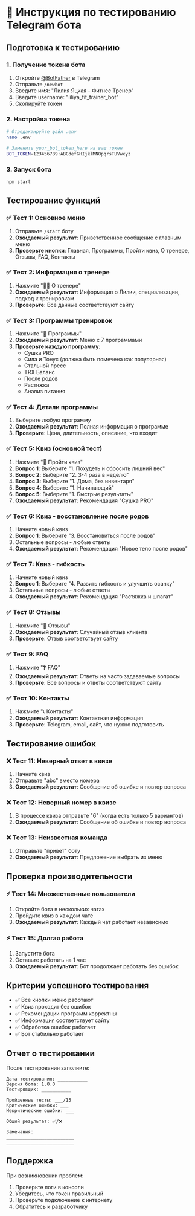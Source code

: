 # 🧪 Инструкция по тестированию Telegram бота

## Подготовка к тестированию

### 1. Получение токена бота
1. Откройте [@BotFather](https://t.me/BotFather) в Telegram
2. Отправьте `/newbot`
3. Введите имя: "Лилия Яцкая - Фитнес Тренер"
4. Введите username: "liliya_fit_trainer_bot"
5. Скопируйте токен

### 2. Настройка токена
```bash
# Отредактируйте файл .env
nano .env

# Замените your_bot_token_here на ваш токен
BOT_TOKEN=123456789:ABCdefGHIjklMNOpqrsTUVwxyz
```

### 3. Запуск бота
```bash
npm start
```

## Тестирование функций

### ✅ Тест 1: Основное меню
1. Отправьте `/start` боту
2. **Ожидаемый результат**: Приветственное сообщение с главным меню
3. **Проверьте кнопки**: Главная, Программы, Пройти квиз, О тренере, Отзывы, FAQ, Контакты

### ✅ Тест 2: Информация о тренере
1. Нажмите "👩‍💼 О тренере"
2. **Ожидаемый результат**: Информация о Лилии, специализации, подход к тренировкам
3. **Проверьте**: Все данные соответствуют сайту

### ✅ Тест 3: Программы тренировок
1. Нажмите "💪 Программы"
2. **Ожидаемый результат**: Меню с 7 программами
3. **Проверьте каждую программу**:
   - Сушка PRO
   - Сила и Тонус (должна быть помечена как популярная)
   - Стальной пресс
   - TRX Баланс
   - После родов
   - Растяжка
   - Анализ питания

### ✅ Тест 4: Детали программы
1. Выберите любую программу
2. **Ожидаемый результат**: Полная информация о программе
3. **Проверьте**: Цена, длительность, описание, что входит

### ✅ Тест 5: Квиз (основной тест)
1. Нажмите "🧠 Пройти квиз"
2. **Вопрос 1**: Выберите "1. Похудеть и сбросить лишний вес"
3. **Вопрос 2**: Выберите "2. 3-4 раза в неделю"
4. **Вопрос 3**: Выберите "1. Дома, без инвентаря"
5. **Вопрос 4**: Выберите "1. Начинающий"
6. **Вопрос 5**: Выберите "1. Быстрые результаты"
7. **Ожидаемый результат**: Рекомендация "Сушка PRO"

### ✅ Тест 6: Квиз - восстановление после родов
1. Начните новый квиз
2. **Вопрос 1**: Выберите "3. Восстановиться после родов"
3. Остальные вопросы - любые ответы
4. **Ожидаемый результат**: Рекомендация "Новое тело после родов"

### ✅ Тест 7: Квиз - гибкость
1. Начните новый квиз
2. **Вопрос 1**: Выберите "4. Развить гибкость и улучшить осанку"
3. Остальные вопросы - любые ответы
4. **Ожидаемый результат**: Рекомендация "Растяжка и шпагат"

### ✅ Тест 8: Отзывы
1. Нажмите "💬 Отзывы"
2. **Ожидаемый результат**: Случайный отзыв клиента
3. **Проверьте**: Отзыв соответствует сайту

### ✅ Тест 9: FAQ
1. Нажмите "❓ FAQ"
2. **Ожидаемый результат**: Ответы на часто задаваемые вопросы
3. **Проверьте**: Все вопросы и ответы соответствуют сайту

### ✅ Тест 10: Контакты
1. Нажмите "📞 Контакты"
2. **Ожидаемый результат**: Контактная информация
3. **Проверьте**: Telegram, email, сайт, что нужно подготовить

## Тестирование ошибок

### ❌ Тест 11: Неверный ответ в квизе
1. Начните квиз
2. Отправьте "abc" вместо номера
3. **Ожидаемый результат**: Сообщение об ошибке и повтор вопроса

### ❌ Тест 12: Неверный номер в квизе
1. В процессе квиза отправьте "6" (когда есть только 5 вариантов)
2. **Ожидаемый результат**: Сообщение об ошибке и повтор вопроса

### ❌ Тест 13: Неизвестная команда
1. Отправьте "привет" боту
2. **Ожидаемый результат**: Предложение выбрать из меню

## Проверка производительности

### ⚡ Тест 14: Множественные пользователи
1. Откройте бота в нескольких чатах
2. Пройдите квиз в каждом чате
3. **Ожидаемый результат**: Каждый чат работает независимо

### ⚡ Тест 15: Долгая работа
1. Запустите бота
2. Оставьте работать на 1 час
3. **Ожидаемый результат**: Бот продолжает работать без ошибок

## Критерии успешного тестирования

- ✅ Все кнопки меню работают
- ✅ Квиз проходит без ошибок
- ✅ Рекомендации программ корректны
- ✅ Информация соответствует сайту
- ✅ Обработка ошибок работает
- ✅ Бот стабильно работает

## Отчет о тестировании

После тестирования заполните:

```
Дата тестирования: ___________
Версия бота: 1.0.0
Тестировщик: ___________

Пройденные тесты: ___/15
Критические ошибки: ___
Некритические ошибки: ___

Общий результат: ✅/❌

Замечания:
_________________________
_________________________
```

## Поддержка

При возникновении проблем:
1. Проверьте логи в консоли
2. Убедитесь, что токен правильный
3. Проверьте подключение к интернету
4. Обратитесь к разработчику
